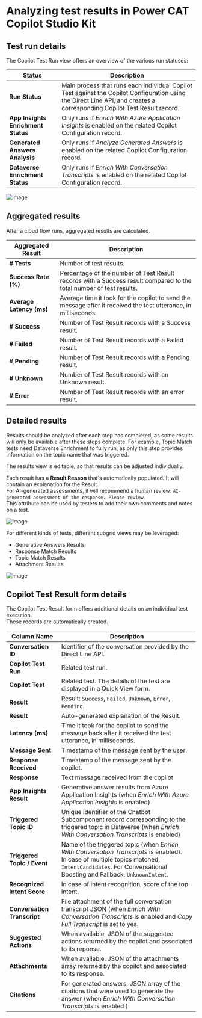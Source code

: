# Analyzing test results in Power CAT Copilot Studio Kit

## Test run details

The Copilot Test Run view offers an overview of the various run statuses:

| Status | Description | 
| --- | --- | 
| **Run Status** | Main process that runs each individual Copilot Test against the Copilot Configuration using the Direct Line API, and creates a corresponding Copilot Test Result record. | 
| **App Insights Enrichment Status** | Only runs if _Enrich With Azure Application Insights_ is enabled on the related Copilot Configuration record. | 
| **Generated Answers Analysis** | Only runs if _Analyze Generated Answers_	is enabled on the related Copilot Configuration record. | 
| **Dataverse Enrichment Status** | Only runs if _Enrich With Conversation Transcripts_ is enabled on the related Copilot Configuration record.  | 

![image](https://github.com/microsoft/Powercat-Copilotstudio-Accelerator/assets/37898885/9a0e2a82-3387-4433-83f8-d1a56164784f)

## Aggregated results

After a cloud flow runs, aggregated results are calculated.

| Aggregated Result | Description | 
| --- | --- | 
| **# Tests** | Number of test results. | 
| **Success Rate (%)** | Percentage of the number of Test Result records with a Success result compared to the total number of test results. | 
| **Average Latency (ms)** | Average time it took for the copilot to send the message after it received the test utterance, in milliseconds. | 
| **# Success** | Number of Test Result records with a Success result. | 
| **# Failed** | Number of Test Result records with a Failed result. | 
| **# Pending** | Number of Test Result records with a Pending result. | 
| **# Unknown** | Number of Test Result records with an Unknown result. | 
| **# Error** | Number of Test Result records with an error result. | 

## Detailed results

Results should be analyzed after each step has completed, as some results will only be available after these steps complete.
For example, Topic Match tests need Dataverse Enrichment to fully run, as only this step provides information on the topic name that was triggered.

The results view is editable, so that results can be adjusted individually.

Each result has a **Result Reason** that's automatically populated. It will contain an explanation for the Result. <br>
For AI-generated assessments, it will recommend a human review: `AI-generated assessment of the response. Please review`. <br>
This attribute can be used by testers to add their own comments and notes on a test.

![image](https://github.com/microsoft/Powercat-Copilotstudio-Accelerator/assets/37898885/9de27a17-efe4-4220-9492-889bb623ddb7)

For different kinds of tests, different subgrid views may be leveraged:
- Generative Answers Results
- Response Match Results
- Topic Match Results
- Attachment Results

![image](https://github.com/microsoft/Powercat-Copilotstudio-Accelerator/assets/37898885/42c9d0bc-0357-404e-ae83-95917c50af5e)

## Copilot Test Result form details

The Copilot Test Result form offers additional details on an individual test execution. <br>
These records are automatically created.

| Column Name |  Description | 
| --- | --- |
| **Conversation ID** | Identifier of the conversation provided by the Direct Line API. |
| **Copilot Test Run** | Related test run. |
| **Copilot Test** | Related test. The details of the test are displayed in a Quick View form. |
| **Result** | Result: `Success`, `Failed`, `Unknown`, `Error`, `Pending`.  |
| **Result** | Auto-generated explanation of the Result. |
| **Latency (ms)** | Time it took for the copilot to send the message back after it received the test utterance, in milliseconds. |
| **Message Sent** | Timestamp of the message sent by the user. |
| **Response Received** | Timestamp of the message sent by the copilot. |
| **Response** | Text message received from the copilot |
| **App Insights Result** | Generative answer results from Azure Application Insights (when _Enrich With Azure Application Insights_ is enabled) |
| **Triggered Topic ID** | Unique identifier of the Chatbot Subcomponent record corresponding to the triggered topic in Dataverse (when _Enrich With Conversation Transcripts_ is enabled) |
| **Triggered Topic / Event** | Name of the triggered topic (when _Enrich With Conversation Transcripts_ is enabled). <br > In case of multiple topics matched, `IntentCandidates`. For Conversational Boosting and Fallback, `UnknownIntent`. |
| **Recognized Intent Score** | In case of intent recognition, score of the top intent. |
| **Conversation Transcript** | File attachment of the full conversation transcript JSON (when _Enrich With Conversation Transcripts_ is enabled and _Copy Full Transcript_ is set to yes.|
| **Suggested Actions** | When available, JSON of the suggested actions returned by the copilot and associated to its reponse. |
| **Attachments** |  When available, JSON of the attachments array returned by the copilot and associated to its response. |
| **Citations** | For generated answers, JSON array of the citations that were used to generate the answer (when _Enrich With Conversation Transcripts_ is enabled ) |
